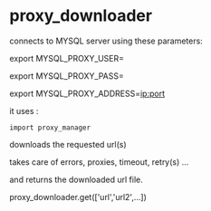 # proxy_downloader

connects to MYSQL server using these parameters:

export MYSQL_PROXY_USER=<username>

export MYSQL_PROXY_PASS=<password>

export MYSQL_PROXY_ADDRESS=<ip:port>


it uses :

    import proxy_manager

downloads the requested url(s)

takes care of errors, proxies, timeout, retry(s) ...

and returns the downloaded url file.


proxy_downloader.get(['url','url2',...])
